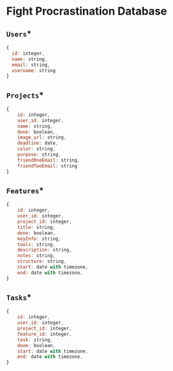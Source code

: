 # Fight Procrastination Database

## `Users`\*

```js
{
  id: integer,
  name: string,
  email: string,
  username: string
}
```

## `Projects`\*

```js
{
	id: integer,
	user_id: integer,
	name: string,
	done: boolean,
	image_url: string,
	deadline: date,
	color: string,
	purpose: string,
	friendOneEmail: string,
	friendTwoEmail: string
}

```

## `Features`\*

```js
{
	id: integer,
	user_id: integer,
	project_id: integer,
	title: string,
	done: boolean,
	keyInfo: string,
	tools: string,
	description: string,
	notes: string,
	structure: string,
	start: date with timezone,
	end: date with timezone,
}

```

## `Tasks`\*

```js
{
	id: integer,
	user_id: integer,
	project_id: integer,
	feature_id: integer,
	task: string,
	done: boolean,
	start: date with timezone,
	end: date with timezone,
}

```
